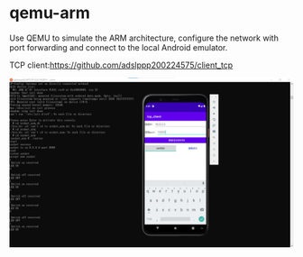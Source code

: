 # qemu-arm

Use QEMU to simulate the ARM architecture, configure the network with port forwarding and connect to the local Android emulator.

TCP client:https://github.com/adslppp200224575/client_tcp

![image](https://github.com/gengyouchou/qemu-arm/blob/main/screenshot/demo.jpg)
